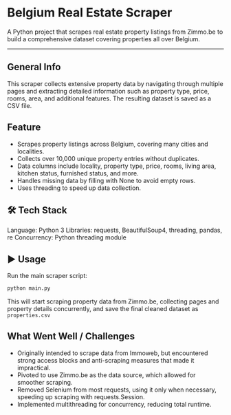 # Belgium Real Estate Scraper

A Python project that scrapes real estate property listings from Zimmo.be to build a comprehensive dataset covering properties all over Belgium.

---

## General Info

This scraper collects extensive property data by navigating through multiple pages and extracting detailed information such as property type, price, rooms, area, and additional features. The resulting dataset is saved as a CSV file.

## Feature

- Scrapes property listings across Belgium, covering many cities and localities.
- Collects over 10,000 unique property entries without duplicates.
- Data columns include locality, property type, price, rooms, living area, kitchen status, furnished status, and more.
- Handles missing data by filling with None to avoid empty rows.
- Uses threading to speed up data collection.

## 🛠 Tech Stack

Language: Python 3
Libraries: requests, BeautifulSoup4, threading, pandas, re
Concurrency: Python threading module

## ▶️ Usage

Run the main scraper script:

```bash
python main.py
```

This will start scraping property data from Zimmo.be, collecting pages and property details concurrently, and save the final cleaned dataset as `properties.csv`

## What Went Well / Challenges

- Originally intended to scrape data from Immoweb, but encountered strong access blocks and anti-scraping measures that made it impractical.
- Pivoted to use Zimmo.be as the data source, which allowed for smoother scraping.
- Removed Selenium from most requests, using it only when necessary, speeding up scraping with requests.Session.
- Implemented multithreading for concurrency, reducing total runtime.
